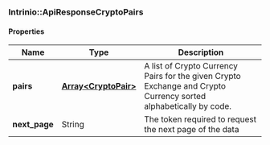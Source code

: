 

[//]: # (CLASS:Intrinio::ApiResponseCryptoPairs)

[//]: # (KIND:object)

### Intrinio::ApiResponseCryptoPairs

#### Properties

[//]: # (START_DEFINITION)

Name | Type | Description
------------ | ------------- | -------------
**pairs** | [**Array&lt;CryptoPair&gt;**](CryptoPair.md) | A list of Crypto Currency Pairs for the given Crypto Exchange and Crypto Currency sorted alphabetically by code. &nbsp;
**next_page** | String | The token required to request the next page of the data &nbsp;

[//]: # (END_DEFINITION)


[//]: # (CONTAINED_CLASS:Intrinio::CryptoPair)



